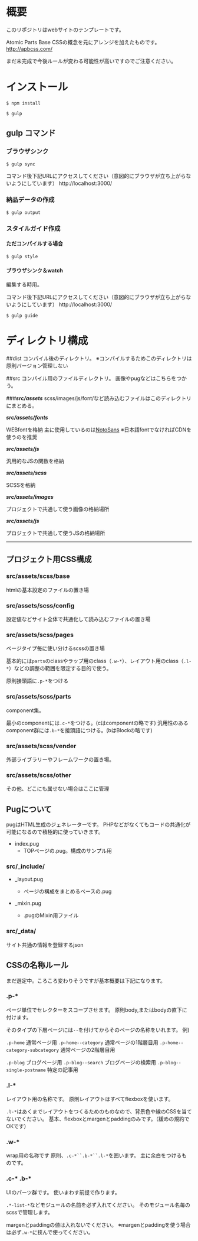 
# 概要
このリポジトリはwebサイトのテンプレートです。

Atomic Parts Base CSSの概念を元にアレンジを加えたものです。
http://apbcss.com/

まだ未完成で今後ルールが変わる可能性が高いですのでご注意ください。

# インストール
```
$ npm install 
```

```
$ gulp
```

## gulp コマンド

### ブラウザシンク

```
$ gulp sync 
```
コマンド後下記URLにアクセスしてください（意図的にブラウザが立ち上がらないようにしています）
http://localhost:3000/

### 納品データの作成
```
$ gulp output
```
### スタイルガイド作成

#### ただコンパイルする場合
```
$ gulp style
```

#### ブラウザシンク＆watch
編集する時用。

コマンド後下記URLにアクセスしてください（意図的にブラウザが立ち上がらないようにしています）
http://localhost:3000/
```
$ gulp guide
```
 
# ディレクトリ構成
##dist
コンパイル後のディレクトリ。
※コンパイルするためこのディレクトリは原則バージョン管理しない

##src
コンパイル用のファイルディレクトリ。
画像やpugなどはこちらをつかう。

###***src/assets***
scss/images/js/font/など読み込むファイルはこのディレクトリにまとめる。

***src/assets/fonts***

WEBfontを格納
主に使用しているのは[NotoSans](https://www.google.com/get/noto/)
※日本語fontでなければCDNを使うのを推奨

***src/assets/js***

汎用的なJSの関数を格納
 
***src/assets/scss***

SCSSを格納

***src/assets/images***

プロジェクトで共通して使う画像の格納場所

***src/assets/js***

プロジェクトで共通して使うJSの格納場所

---


## プロジェクト用CSS構成

### src/assets/scss/base
htmlの基本設定のファイルの置き場


### src/assets/scss/config

設定値などサイト全体で共通化して読み込むファイルの置き場

### src/assets/scss/pages

ページタイプ毎に使い分けるscssの置き場

基本的には`parts`のclassやラップ用のclass（`.w-*`）、レイアウト用のclass（`.l-*`）などの調整の範囲を限定する目的で使う。

原則接頭語に`.p-*`をつける

### src/assets/scss/parts

component集。

最小のcomponentには`.c-*`をつける。(cはcomponentの略です)
汎用性のあるcomponent群には`.b-*`を接頭語につける。(bはBlockの略です)

### src/assets/scss/vender

外部ライブラリーやフレームワークの置き場。

### src/assets/scss/other

その他、どこにも属せない場合はここに管理


## Pugについて
pugはHTML生成のジェネレーターです。
PHPなどがなくてもコードの共通化が可能になるので積極的に使っていきます。

 - index.pug
    - TOPページの.pug。構成のサンプル用
 
### src/_include/

- _layout.pug
    - ページの構成をまとめるベースの.pug

- _mixin.pug
    - .pugのMixin用ファイル
    
### src/_data/

サイト共通の情報を登録するjson

## CSSの名称ルール

まだ選定中。ころころ変わりそうですが基本概要は下記になります。

### .p-*
ページ単位でセレクターをスコープさせます。
原則body,またはbodyの直下に付けます。

そのタイプの下層ページには`--`を付けてからそのページの名称をいれます。
例)

`.p-home` 通常ページ用
`.p-home--category` 通常ページの1階層目用
`.p-home--category-subcategory` 通常ページの2階層目用

`.p-blog` ブログページ用
`.p-blog--search` ブログページの検索用
`.p-blog--single-postname` 特定の記事用

### .l-*

レイアウト用の名称です。
原則レイアウトはすべてflexboxを使います。

`.l-*`はあくまでレイアウトをつくるためのものなので、背景色や線のCSSを当てないでください。
基本、flexboxとmargenとpaddingのみです。（緩めの規約でOKです）


### .w-*

wrap用の名称です
原則、`.c-*``.b-*``.l-*`を囲います。
主に余白をつけるものです。


### .c-* .b-*

UIのパーツ群です。
使いまわす前提で作ります。

`.*-list-*`などモジュールの名前を必ず入れてください。
そのモジュール名毎のscssで管理します。

margenとpaddingの値は入れないでください。
※margenとpaddingを使う場合は必ず`.w-*`に挟んで使ってください。




    

